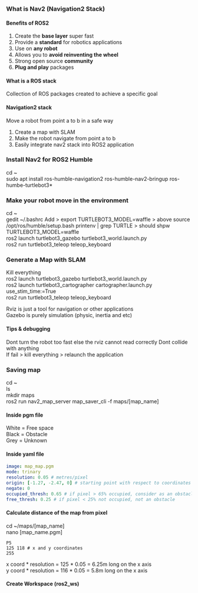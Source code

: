 ### **What is Nav2 (Navigation2 Stack)**  
#### **Benefits of ROS2**  
1. Create the **base layer** super fast
2. Provide a **standard** for robotics applications
3. Use on **any robot**
4. Allows you to **avoid reinventing the wheel**
5. Strong open source **community**
6. **Plug and play** packages

#### **What is a ROS stack**  
Collection of ROS packages created to achieve a specific goal  

#### **Navigation2 stack**   
Move a robot from point a to b in a safe way
1. Create a map with SLAM
2. Make the robot navigate from point a to b
3. Easily integrate nav2 stack into ROS2 application

### **Install Nav2 for ROS2 Humble**
cd ~  
sudo apt install ros-humble-navigation2 ros-humble-nav2-bringup ros-humbe-turtlebot3*  

### **Make your robot move in the environment**  
cd ~  
gedit ~/.bashrc
Add > export TURTLEBOT3_MODEL=waffle > above source /opt/ros/humble/setup.bash
printenv | grep TURTLE > should shpw TURTLEBOT3_MODEL=waffle  
ros2 launch turtlebot3_gazebo turtlebot3_world.launch.py  
ros2 run turtlebot3_teleop teleop_keyboard  

### **Generate a Map with SLAM**
Kill everything  
ros2 launch turtlebot3_gazebo turtlebot3_world.launch.py  
ros2 launch turtlebot3_cartographer cartographer.launch.py use_stim_time:=True  
ros2 run turtlebot3_teleop teleop_keyboard  

Rviz is just a tool for navigation or other applications  
Gazebo is purely simulation (physic, inertia and etc)

#### **Tips & debugging**  
Dont turn the robot too fast else the rviz cannot read correctly
Dont collide with anything  
If fail > kill everything > relaunch the application

### **Saving map**  
cd ~  
ls  
mkdir maps  
ros2 run nav2_map_server map_saver_cli -f maps/[map_name]  

#### **Inside pgm file**  
White = Free space  
Black = Obstacle  
Grey = Unknown   

#### **Inside yaml file**
```yaml
image: map_map.pgm
mode: trinary
resolution: 0.05 # metres/pixel
origin: [-1.27, -2.47, 0] # starting point with respect to coordinates from the lowest left point
negate: 0
occupied_thresh: 0.65 # if pixel > 65% occupied, consider as an obstacle
free_thresh: 0.25 # if pixel < 25% not occupied, not an obstacle
```
#### **Calculate distance of the map from pixel**  
cd ~/maps/[map_name]  
nano [map_name.pgm]  
```pgm  
P5
125 118 # x and y coordinates
255
```
x coord * resolution = 125 * 0.05 = 6.25m long on the x axis  
y coord * resolution = 116 * 0.05 = 5.8m long on the x axis

#### **Create Workspace (ros2_ws)**  

